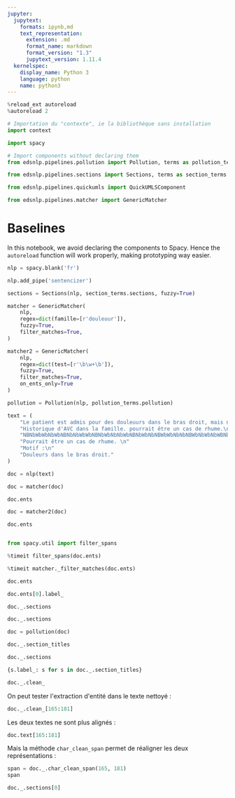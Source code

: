 ```yaml
---
jupyter:
  jupytext:
    formats: ipynb,md
    text_representation:
      extension: .md
      format_name: markdown
      format_version: "1.3"
      jupytext_version: 1.11.4
  kernelspec:
    display_name: Python 3
    language: python
    name: python3
---
```


```python
%reload_ext autoreload
%autoreload 2
```

```python
# Importation du "contexte", ie la bibliothèque sans installation
import context
```

```python
import spacy
```

```python
# Import components without declaring them
from edsnlp.pipelines.pollution import Pollution, terms as pollution_terms
```

```python
from edsnlp.pipelines.sections import Sections, terms as section_terms
```

```python
from edsnlp.pipelines.quickumls import QuickUMLSComponent
```

```python
from edsnlp.pipelines.matcher import GenericMatcher
```

# Baselines

In this notebook, we avoid declaring the components to Spacy. Hence the `autoreload` function will work properly, making prototyping way easier.

```python
nlp = spacy.blank('fr')
```

```python
nlp.add_pipe('sentencizer')
```

```python
sections = Sections(nlp, section_terms.sections, fuzzy=True)
```

```python
matcher = GenericMatcher(
    nlp,
    regex=dict(famille=[r'douleuur']),
    fuzzy=True,
    filter_matches=True,
)
```

```python
matcher2 = GenericMatcher(
    nlp,
    regex=dict(test=[r'\b\w+\b']),
    fuzzy=True,
    filter_matches=True,
    on_ents_only=True
)
```

```python
pollution = Pollution(nlp, pollution_terms.pollution)
```

```python
text = (
    "Le patient est admis pour des douleuurs dans le bras droit, mais n'a pas de problème de locomotion. "
    "Historique d'AVC dans la famille. pourrait être un cas de rhume.\n"
    "NBNbWbWbNbWbNBNbNbWbWbNBNbWbNbNbWbNBNbWbNbNBWbWbNbNbNBWbNbWbNbWBNbNbWbNbNBNbWbWbNbWBNbNbWbNBNbWbWbNb\n"
    "Pourrait être un cas de rhume. \n"
    "Motif :\n"
    "Douleurs dans le bras droit."
)
```

```python
doc = nlp(text)
```

```python
doc = matcher(doc)
```

```python
doc.ents
```

```python
doc = matcher2(doc)
```

```python
doc.ents
```

```python

```

```python
from spacy.util import filter_spans
```

```python
%timeit filter_spans(doc.ents)
```

```python
%timeit matcher._filter_matches(doc.ents)
```

```python
doc.ents
```

```python
doc.ents[0].label_
```

```python
doc._.sections
```

```python
doc._.sections
```

```python
doc = pollution(doc)
```

```python
doc._.section_titles
```

```python
doc._.sections
```

```python
{s.label_: s for s in doc._.section_titles}
```

```python
doc._.clean_
```

On peut tester l'extraction d'entité dans le texte nettoyé :

```python
doc._.clean_[165:181]
```

Les deux textes ne sont plus alignés :

```python
doc.text[165:181]
```

Mais la méthode `char_clean_span` permet de réaligner les deux représentations :

```python
span = doc._.char_clean_span(165, 181)
span
```

```python
doc._.sections[0]
```

```python

```

```python

```
